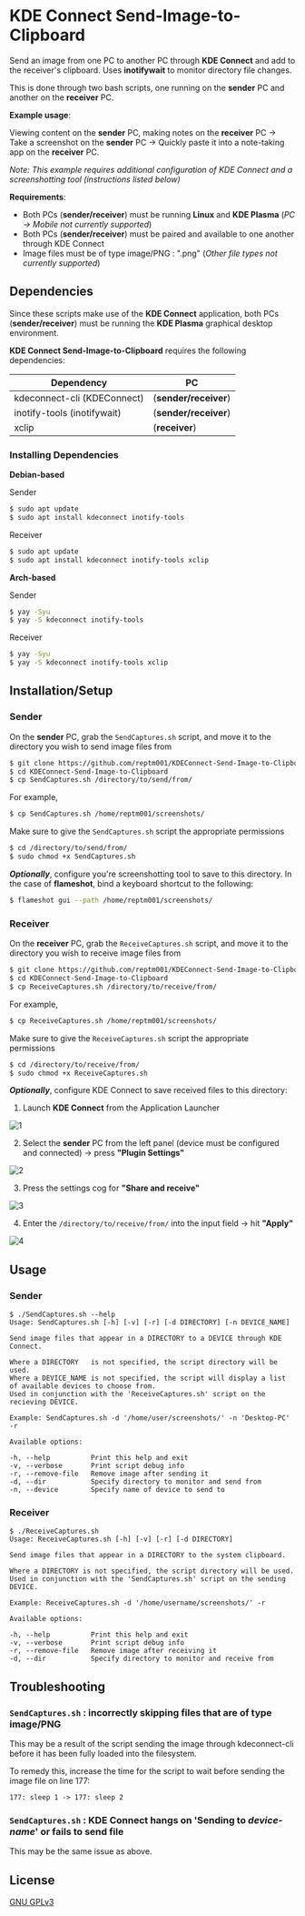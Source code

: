 # KDE Connect Send-Image-to-Clipboard

Send an image from one PC to another PC through **KDE Connect** and add to the receiver's clipboard. Uses **inotifywait** to monitor directory file changes.

This is done through two bash scripts, one running on the **sender** PC and another on the **receiver** PC.

**Example usage**: 

Viewing content on the **sender** PC, making notes on the **receiver** PC -> Take a screenshot on the **sender** PC -> Quickly paste it into a note-taking app on the **receiver** PC. 

*Note: This example requires additional configuration of KDE Connect and a screenshotting tool (instructions listed below)*

**Requirements**:

- Both PCs (**sender/receiver**) must be running **Linux** and **KDE Plasma** (*PC -> Mobile not currently supported*)
- Both PCs (**sender/receiver**) must be paired and available to one another through KDE Connect
- Image files must be of type image/PNG : ".png" (*Other file types not currently supported*)

## Dependencies

Since these scripts make use of the **KDE Connect** application, both PCs (**sender/receiver**) must be running the **KDE Plasma** graphical desktop environment.

**KDE Connect Send-Image-to-Clipboard** requires the following dependencies:

| Dependency | PC |
| ---------- | -- |
| kdeconnect-cli (KDEConnect) | (**sender/receiver**) |
| inotify-tools (inotifywait) | (**sender/receiver**) |
| xclip | (**receiver**) |

### Installing Dependencies

**Debian-based**

Sender

```bash
$ sudo apt update
$ sudo apt install kdeconnect inotify-tools
```

Receiver

```bash
$ sudo apt update
$ sudo apt install kdeconnect inotify-tools xclip
```

**Arch-based**

Sender

```bash
$ yay -Syu
$ yay -S kdeconnect inotify-tools
```

Receiver

```bash
$ yay -Syu
$ yay -S kdeconnect inotify-tools xclip
```

## Installation/Setup

### Sender

On the **sender** PC, grab the `SendCaptures.sh` script, and move it to the directory you wish to send image files from

```bash
$ git clone https://github.com/reptm001/KDEConnect-Send-Image-to-Clipboard
$ cd KDEConnect-Send-Image-to-Clipboard
$ cp SendCaptures.sh /directory/to/send/from/
```

For example,

```bash
$ cp SendCaptures.sh /home/reptm001/screenshots/
```

Make sure to give the `SendCaptures.sh` script the appropriate permissions

```bash
$ cd /directory/to/send/from/
$ sudo chmod +x SendCaptures.sh
```

***Optionally***, configure you're screenshotting tool to save to this directory. In the case of **flameshot**, bind a keyboard shortcut to the following:

```bash
$ flameshot gui --path /home/reptm001/screenshots/
```

### Receiver

On the **receiver** PC, grab the `ReceiveCaptures.sh` script, and move it to the directory you wish to receive image files from

```bash
$ git clone https://github.com/reptm001/KDEConnect-Send-Image-to-Clipboard
$ cd KDEConnect-Send-Image-to-Clipboard
$ cp ReceiveCaptures.sh /directory/to/receive/from/
```

For example,

```bash
$ cp ReceiveCaptures.sh /home/reptm001/screenshots/
```

Make sure to give the `ReceiveCaptures.sh` script the appropriate permissions

```bash
$ cd /directory/to/receive/from/
$ sudo chmod +x ReceiveCaptures.sh
```

***Optionally***, configure KDE Connect to save received files to this directory:

1) Launch **KDE Connect** from the Application Launcher

![1](https://user-images.githubusercontent.com/7481414/153094519-76f1ee46-3c4e-43b2-998e-11a604e91ee4.png)

2) Select the **sender** PC from the left panel (device must be configured and connected) -> press **"Plugin Settings"**

![2](https://user-images.githubusercontent.com/7481414/153094574-c2167cc4-1f65-4115-96b8-3df236bcd55b.png)

3) Press the settings cog for **"Share and receive"**

![3](https://user-images.githubusercontent.com/7481414/153090276-543dbcf5-ca4e-4afc-a657-769b817ed6e1.png)

4) Enter the `/directory/to/receive/from/` into the input field -> hit **"Apply"**

![4](https://user-images.githubusercontent.com/7481414/153090292-2ae0852e-4bad-406f-a280-3281b86c7c14.png)

## Usage

### Sender

```
$ ./SendCaptures.sh --help
Usage: SendCaptures.sh [-h] [-v] [-r] [-d DIRECTORY] [-n DEVICE_NAME]

Send image files that appear in a DIRECTORY to a DEVICE through KDE Connect.

Where a DIRECTORY   is not specified, the script directory will be used.
Where a DEVICE_NAME is not specified, the script will display a list of available devices to choose from.
Used in conjunction with the 'ReceiveCaptures.sh' script on the recieving DEVICE.

Example: SendCaptures.sh -d '/home/user/screenshots/' -n 'Desktop-PC' -r

Available options:

-h, --help          Print this help and exit
-v, --verbose       Print script debug info
-r, --remove-file   Remove image after sending it
-d, --dir           Specify directory to monitor and send from
-n, --device        Specify name of device to send to
```

### Receiver

```
$ ./ReceiveCaptures.sh
Usage: ReceiveCaptures.sh [-h] [-v] [-r] [-d DIRECTORY]

Send image files that appear in a DIRECTORY to the system clipboard.

Where a DIRECTORY is not specified, the script directory will be used.
Used in conjunction with the 'SendCaptures.sh' script on the sending DEVICE.

Example: ReceiveCaptures.sh -d '/home/username/screenshots/' -r

Available options:

-h, --help          Print this help and exit
-v, --verbose       Print script debug info
-r, --remove-file   Remove image after receiving it
-d, --dir           Specify directory to monitor and receive from
```

## Troubleshooting

### `SendCaptures.sh` : incorrectly skipping files that are of type image/PNG

This may be a result of the script sending the image through kdeconnect-cli before it has been fully loaded into the filesystem.

To remedy this, increase the time for the script to wait before sending the image file on line 177:

```
177: sleep 1 -> 177: sleep 2
```

### `SendCaptures.sh` : KDE Connect hangs on 'Sending to *device-name*' or fails to send file

This may be the same issue as above.

## License
[GNU GPLv3](https://choosealicense.com/licenses/gpl-3.0/)
